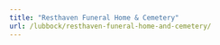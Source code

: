 ```yaml
---
title: "Resthaven Funeral Home & Cemetery"
url: /lubbock/resthaven-funeral-home-and-cemetery/
---
```

